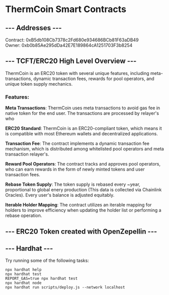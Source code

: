# ThermCoin Smart Contracts

## --- Addresses ---

Contract: 0xB5db108Cb7378c2Fd680e934686BCb81F63aDB49 <br/>
Owner: 0xb0b85Ae295dDa42E7E189864cA1251703F3b8254 <br/>

## --- TCFT/ERC20 High Level Overview ---

ThermCoin is an ERC20 token with several unique features, including meta-transactions, dynamic transaction fees,
rewards for pool operators, and unique token supply mechanics.

### Features:

**Meta Transactions**: ThermCoin uses meta transactions to avoid gas fee in native token for the end user. The transactions are processed by relayer's who

**ERC20 Standard**: ThermCoin is an ERC20-compliant token, which means it is compatible with most Ethereum wallets and decentralized applications.

**Transaction Fee**: The contract implements a dynamic transaction fee mechanism, which is distributed among whitelisted pool operators and meta transaction relayer's.

**Reward Pool Operators**: The contract tracks and approves pool operators, who can earn rewards in the form of newly minted tokens and user transaction fees.

**Rebase Token Supply**: The token supply is rebased every ~year, proportional to global enery production (This data is collected via Chainlink Oracles). Every user's balance is adjusted equitably.

**Iterable Holder Mapping**: The contract utilizes an iterable mapping for holders to improve efficiency when updating the holder list or performing a rebase operation.

## --- ERC20 Token created with OpenZepellin ---

## --- Hardhat ---

Try running some of the following tasks:

```shell
npx hardhat help
npx hardhat test
REPORT_GAS=true npx hardhat test
npx hardhat node
npx hardhat run scripts/deploy.js --network localhost
```
